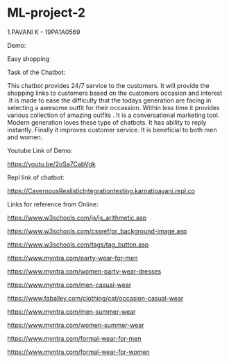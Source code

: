 # ML-project-2
1.PAVANI K - 19PA1A0569

Demo:

Easy shopping

Task of the Chatbot:

This chatbot provides 24/7 service to the customers. It will provide the shopping links to customers based on the customers occasion and interest .It is made to ease the difficulty that the todays generation are facing in selecting a awesome outfit for their occassion. Within less time it provides various collection of amazing outfits . It is a conversational marketing tool. Modern generation loves these type of chatbots. It has ability to reply instantly. Finally it improves customer service. It is beneficial to both men and women. 


Youtube Link of Demo:

https://youtu.be/2oSa7CabVgk

Repl link of chatbot:

https://CavernousRealisticIntegrationtesting.karnatipavani.repl.co

Links for reference from Online:

https://www.w3schools.com/js/js_arithmetic.asp

https://www.w3schools.com/cssref/pr_background-image.asp

https://www.w3schools.com/tags/tag_button.asp

https://www.myntra.com/party-wear-for-men

https://www.myntra.com/women-party-wear-dresses

https://www.myntra.com/men-casual-wear

https://www.faballey.com/clothing/cat/occasion-casual-wear

https://www.myntra.com/men-summer-wear

https://www.myntra.com/women-summer-wear

https://www.myntra.com/formal-wear-for-men

https://www.myntra.com/formal-wear-for-women
